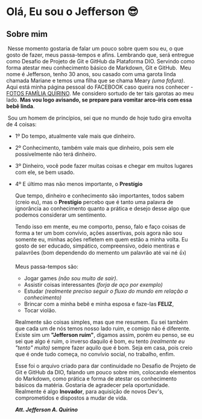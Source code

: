 # Olá, Eu sou o Jefferson :sunglasses:

## Sobre mim 

​	Nesse momento gostaria de falar um pouco sobre quem sou eu, o que gosto de fazer, meus passa-tempos e afins. Lembrando que, será entregue como Desafio de Projeto de Git e GitHub da Plataforma DIO. Servindo como forma atestar meu conhecimento básico de Markdown, Git e GitHub.
​	Meu nome é Jefferson, tenho 30 anos, sou casado com uma garota linda chamada Mariane e temos uma filha que se chama Meary *(uma fofura)*. Aqui está minha página pessoal do FACEBOOK caso queira nos conhecer - [FOTOS FAMÍLIA QUIRINO](https://web.facebook.com/Quirinodc/photos_by). Me considero sortudo de ter tais garotas ao meu lado. **Mas vou logo avisando, se prepare para vomitar arco-íris com essa bebê linda**.

​	Sou um homem de princípios, sei que no mundo de hoje tudo gira envolta de 4 coisas:

- 1º Do tempo, atualmente vale mais que dinheiro.

- 2º Conhecimento, também vale mais que dinheiro, pois sem ele possivelmente não terá dinheiro. 

- 3º Dinheiro, você pode fazer muitas coisas e chegar em muitos lugares com ele, se bem usado.

- 4º E último mas não menos importante, o **Prestígio**

  Que tempo, dinheiro e conhecimento são importantes, todos sabem (creio eu), mas o **Prestígio** percebo que é tanto uma palavra de ignorância ao conhecimento quanto a prática e desejo desse algo que podemos considerar um sentimento.

  Tendo isso em mente, eu me comporto, penso, falo e faço coisas de forma a ter um bom convívio, ações assertivas, pois agora não sou somente eu, minhas ações refletem em quem estão a minha volta. Eu gosto de ser educado, simpático, compreensivo, odeio mentiras e palavrões (bom dependendo do memento um palavrão até vai né :+1:)

  Meus passa-tempos são: 

  - Jogar games *(não sou muito de sair)*.
  - Assistir coisas interessantes *(forja de aço por exemplo)* 
  - Estudar *(realmente preciso seguir o fluxo do mundo em relação a conhecimento)* 
  - Brincar com a minha bebê e minha esposa e faze-las **FELIZ**, 
  - Tocar violão. 

  Realmente são coisas simples, mas que me resumem. Eu sei também que cada um de nós temos nosso lado ruim, e comigo não é diferente. Existe sim um **"Jefferson ruim"**, digamos assim, porém eu penso, se eu sei que algo é ruim, o inverso daquilo é bom, eu tento *(realmente eu "tento" muito)* sempre fazer aquilo que é bom. Seja em casa, pois creio que é onde tudo começa, no convívio social, no trabalho, enfim.

  Esse foi o arquivo criado para dar continuidade no Desafio de Projeto de Git e GitHub  da DIO, falando um pouco sobre mim, colocando elementos do Markdown, como prática e forma de atestar os conhecimento básicos da matéria. Gostaria de agradecer pela oportunidade. Realmente é algo **Inovador**, para aquisição de novos Dev's, comprometidos e dispostos a mudar de vida.


  ***Att. Jefferson A. Quirino***










